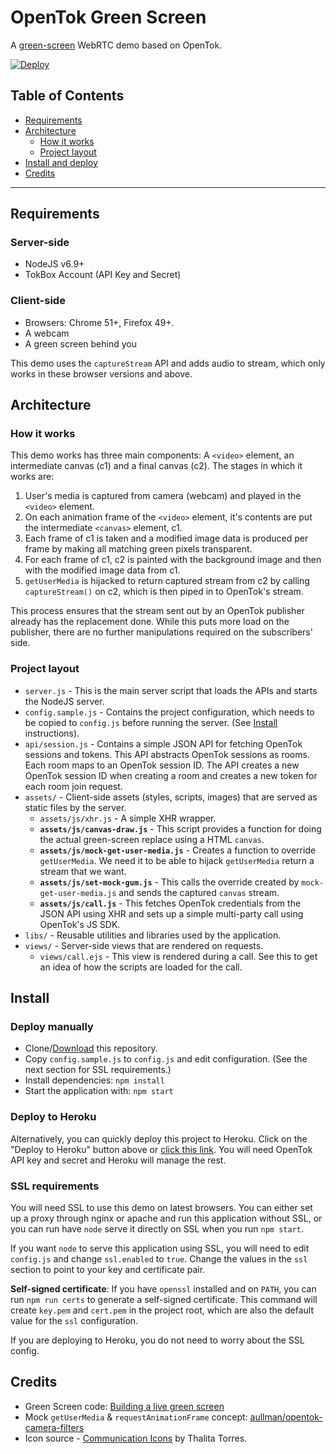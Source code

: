 OpenTok Green Screen
==========================

A [green-screen](https://en.wikipedia.org/wiki/Chroma_key) WebRTC demo based on OpenTok.

[![Deploy](https://www.herokucdn.com/deploy/button.png)](https://heroku.com/deploy?template=https://github.com/kaustavdm/opentok-green-screen)

## Table of Contents

- [Requirements](#requirements)
- [Architecture](#architecture)
  - [How it works](#how-it-works)
  - [Project layout](#project-layout)
- [Install and deploy](#install)
- [Credits](#credits)

---

## Requirements

### Server-side

- NodeJS v6.9+
- TokBox Account (API Key and Secret)

### Client-side

- Browsers: Chrome 51+, Firefox 49+.
- A webcam
- A green screen behind you

This demo uses the `captureStream` API and adds audio to stream, which only works in these browser versions and above.

## Architecture

### How it works

This demo works has three main components: A `<video>` element, an intermediate canvas (c1) and a final canvas (c2). The stages in which it works are:

1. User's media is captured from camera (webcam) and played in the `<video>` element.
2. On each animation frame of the `<video>` element, it's contents are put the intermediate `<canvas>` element, c1.
3. Each frame of c1 is taken and a modified image data is produced per frame by making all matching green pixels transparent.
4. For each frame of c1, c2 is painted with the background image and then with the modified image data from c1.
5. `getUserMedia` is hijacked to return captured stream from c2 by calling `captureStream()` on c2, which is then piped in to OpenTok's stream.

This process ensures that the stream sent out by an OpenTok publisher already has the replacement done. While this puts more load on the publisher, there are no further manipulations required on the subscribers' side.

### Project layout

- `server.js` - This is the main server script that loads the APIs and starts the NodeJS server.
- `config.sample.js` - Contains the project configuration, which needs to be copied to `config.js` before running the server. (See [Install](#install) instructions).
- `api/session.js` - Contains a simple JSON API for fetching OpenTok sessions and tokens. This API abstracts OpenTok sessions as rooms. Each room maps to an OpenTok session ID. The API creates a new OpenTok session ID when creating a room and creates a new token for each room join request.
- `assets/` - Client-side assets (styles, scripts, images) that are served as static files by the server.
  - `assets/js/xhr.js` - A simple XHR wrapper.
  - **`assets/js/canvas-draw.js`** - This script provides a function for doing the actual green-screen replace using a HTML `canvas`.
  - **`assets/js/mock-get-user-media.js`** - Creates a function to override `getUserMedia`. We need it to be able to hijack `getUserMedia` return a stream that we want.
  - **`assets/js/set-mock-gum.js`** - This calls the override created by `mock-get-user-media.js` and sends the captured `canvas` stream.
  - **`assets/js/call.js`** - This fetches OpenTok credentials from the JSON API using XHR and sets up a simple multi-party call using OpenTok's JS SDK.
- `libs/` - Reusable utilities and libraries used by the application.
- `views/` - Server-side views that are rendered on requests.
  - `views/call.ejs` - This view is rendered during a call. See this to get an idea of how the scripts are loaded for the call.

## Install

### Deploy manually

- Clone/[Download](https://github.com/kaustavdm/opentok-green-screen/archive/master.zip) this repository.
- Copy `config.sample.js` to `config.js` and edit configuration. (See the next section for SSL requirements.)
- Install dependencies: `npm install`
- Start the application with: `npm start`

### Deploy to Heroku

Alternatively, you can quickly deploy this project to Heroku. Click on the "Deploy to Heroku" button above or [click this link](https://heroku.com/deploy?template=https://github.com/kaustavdm/opentok-green-screen). You will need OpenTok API key and secret and Heroku will manage the rest.

### SSL requirements

You will need SSL to use this demo on latest browsers. You can either set up a proxy through nginx or apache and run this application without SSL, or you can run have `node` serve it directly on SSL when you run `npm start`.

If you want `node` to serve this application using SSL, you will need to edit `config.js` and change `ssl.enabled` to `true`. Change the values in the `ssl` section to point to your key and certificate pair.

**Self-signed certificate**: If you have `openssl` installed and on `PATH`, you can run `npm run certs` to generate a self-signed certificate. This command will create `key.pem` and `cert.pem` in the project root, which are also the default value for the `ssl` configuration.

If you are deploying to Heroku, you do not need to worry about the SSL config.

## Credits

- Green Screen code: [Building a live green screen](https://timtaubert.de/blog/2012/10/building-a-live-green-screen-with-getusermedia-and-mediastreams/)
- Mock `getUserMedia` & `requestAnimationFrame` concept: [aullman/opentok-camera-filters](https://github.com/aullman/opentok-camera-filters)
- Icon source - [Communication Icons](https://www.iconfinder.com/icons/1518229/baloom_cellphone_communication_talk_text_texting_icon) by Thalita Torres.
